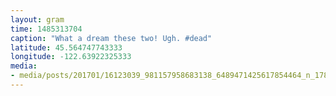 ```yaml
---
layout: gram
time: 1485313704
caption: "What a dream these two! Ugh. #dead"
latitude: 45.564747743333
longitude: -122.63922325333
media:
- media/posts/201701/16123039_981157958683138_6489471425617854464_n_17873349154022229.jpg
---
```

